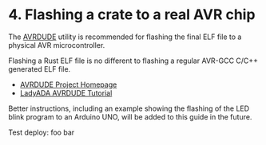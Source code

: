 # 4. Flashing a crate to a real AVR chip


The [AVRDUDE](https://www.nongnu.org/avrdude/) utility is recommended for flashing the final ELF file to a physical AVR microcontroller.

Flashing a Rust ELF file is no different to flashing a regular AVR-GCC C/C++ generated ELF file.

* [AVRDUDE Project Homepage](https://www.nongnu.org/avrdude/)
* [LadyADA AVRDUDE Tutorial](http://ladyada.net/learn/avr/avrdude.html)

Better instructions, including an example showing the flashing of the LED blink program to an Arduino UNO, will be added to this guide in the future.

Test deploy: foo bar
